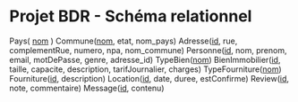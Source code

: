 # Projet BDR - Schéma relationnel
Pays( <u>nom</u> )
Commune(<u>nom</u>, etat, nom_pays)
Adresse(<u>id</u>, rue, complementRue, numero, npa, nom_commune)
Personne(<u>id</u>, nom, prenom, email, motDePasse, genre, adresse_id)
TypeBien(<u>nom</u>)
BienImmobilier(<u>id</u>, taille, capacite, description, tarifJournalier, charges)
TypeFourniture(<u>nom</u>)
Fourniture(<u>id</u>, description)
Location(<u>id</u>, date, duree, estConfirme)
Review(<u>id</u>, note, commentaire)
Message(<u>id</u>, contenu)

